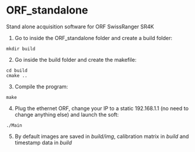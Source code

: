 ORF_standalone
==============

Stand alone acquisition software for ORF SwissRanger SR4K

1. Go to inside the ORF_standalone folder and create a build folder:
```
mkdir build
```
2. Go inside the build folder and create the makefile:
```
cd build
cmake ..
```

3. Compile the program:
```
make
```

4. Plug the ethernet ORF, change your IP to a static 192.168.1.1 (no need to change anything else) and launch the soft:
```
./Main
```

5. By default images are saved in *build/img*, calibration matrix in *build* and timestamp data in *build*
